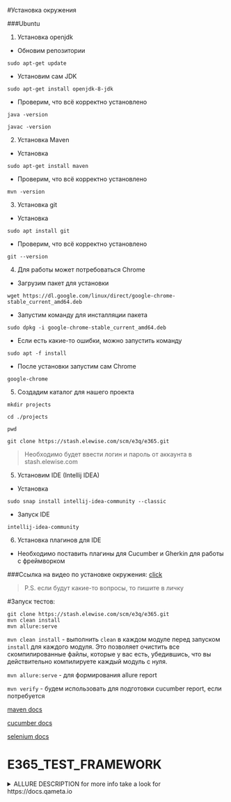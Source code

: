 #Установка окружения

###Ubuntu

1. Установка openjdk 
   
* Обновим репозитории   
  
`sudo apt-get update`
  
* Установим сам JDK
  
`sudo apt-get install openjdk-8-jdk`

* Проверим, что всё корректно установлено

`java -version`

`javac -version`

2. Установка Maven

* Установка

`sudo apt-get install maven`

* Проверим, что всё корректно установлено

`mvn -version`

3. Установка git

* Установка

`sudo apt install git`

* Проверим, что всё корректно установлено

`git --version`

4. Для работы может потребоваться Chrome

* Загрузим пакет для установки

`wget https://dl.google.com/linux/direct/google-chrome-stable_current_amd64.deb`

* Запустим команду для инсталляции пакета

`sudo dpkg -i google-chrome-stable_current_amd64.deb`

* Если есть какие-то ошибки, можно запустить команду

`sudo apt -f install`

* После установки запустим сам Chrome

`google-chrome`

5. Создадим каталог для нашего проекта 

`mkdir projects`

`cd ./projects`

`pwd`

`git clone https://stash.elewise.com/scm/e3q/e365.git`

> Необходимо будет ввести логин и пароль от аккаунта в stash.elewise.com

5. Установим IDE (Intellij IDEA)

* Установка

`sudo snap install intellij-idea-community --classic`

* Запуск IDE

`intellij-idea-community`


6. Установка плагинов для IDE

* Необходимо поставить плагины для Cucumber и Gherkin для работы с фреймворком




###Ссылка на видео по установке окружения: [click](https://drive.google.com/file/d/1XR_kefxLII_YQLS9gk5EEci17j6mVv7Z/view?usp=sharing)

> P.S. если будут какие-то вопросы, то пишите в личку 



#Запуск тестов:

    git clone https://stash.elewise.com/scm/e3q/e365.git
    mvn clean install
    mvn allure:serve



`mvn clean install` - выполнить `clean` в каждом модуле перед запуском `install` для каждого модуля. Это позволяет очистить все скомпилированные файлы, которые у вас есть, убедившись, что вы действительно компилируете каждый модуль с нуля.

`mvn allure:serve` - для формирования allure report

`mvn verify` - будем использовать для подготовки cucumber report, если потребуется



[maven  docs](https://maven.apache.org/)

[cucumber docs](https://cucumber.io/docs/installation/)

[selenium docs](https://www.selenium.dev/documentation/en/)

# E365_TEST_FRAMEWORK

<details>
  <summary>ALLURE DESCRIPTION for more info take a look for https://docs.qameta.io</summary>

#Allure
## Cucumber JVM info [here](https://docs.qameta.io/allure/#_cucumber_jvm)

Installation

Each major version of Cucumber JVM requires a particular version of Allure Cucumber JVM adapter.

The available latest version of adapters:

[Cucumber JVM 6.x - allure-cucumber6-jvm Allure Cucumber JVM 6.x](https://mvnrepository.com/artifact/io.qameta.allure/allure-cucumber6-jvm/2.13.8)

Maven

Simply add allure-cucumber6-jvm plugin as a dependency to your project and add it to CucumberOptions:

`pom.xml`

```xml
<properties>
    <aspectj.version>1.8.10</aspectj.version>
</properties>

<dependencies>
    <dependency>
        <groupId>io.qameta.allure</groupId>
        <artifactId>allure-cucumber4-jvm</artifactId>
        <version>LATEST_VERSION</version>
    </dependency>
</dependencies>

<build>
    <plugins>
        <plugin>
            <groupId>org.apache.maven.plugins</groupId>
            <artifactId>maven-surefire-plugin</artifactId>
            <version>2.20</version>
            <configuration>
                <argLine>
                    -javaagent:"${settings.localRepository}/org/aspectj/aspectjweaver/${aspectj.version}/aspectjweaver-${aspectj.version}.jar"
                    -Dcucumber.options="--plugin io.qameta.allure.cucumber4jvm.AllureCucumber4Jvm"
                </argLine>
            </configuration>
            <dependencies>
                <dependency>
                    <groupId>org.aspectj</groupId>
                    <artifactId>aspectjweaver</artifactId>
                    <version>${aspectj.version}</version>
                </dependency>
            </dependencies>
        </plugin>
    </plugins>
</build>
```
Then execute `mvn clean test` goal. After tests executed allure JSON files will be placed in allure-results directory by default.

### Features

This adapter provides runtime integration allowing conversion of Gherkin dsl features into basic Allure features

### Display Name

Titles for tests and suites are extracted at runtime from `.feature` files

### Description

Feature’s description appears on every scenario

### Steps

All scenario steps are automatically translated into allure steps

### Attachments

An attachment in Java code is simply a method annotated with `@Attachment` that returns either a String or byte[], which should be added to the report:
```java
import io.qameta.allure.Attachment;
...
@Attachment
public String performedActions(ActionSequence actionSequence) {
    return actionSequence.toString();
}

@Attachment(value = "Page screenshot", type = "image/png")
public byte[] saveScreenshot(byte[] screenShot) {
    return screenShot;
}
```
Or you can use Allure helper methods

```java
import io.qameta.allure.Allure;
...
Allure.addAttachment("My attachment", "My attachment content");

Path content = Paths.get("path-to-my-attachment-contnet");
    try (InputStream is = Files.newInputStream(content)) {
        Allure.addAttachemnt("My attachment", is);
}
```


> If return type in a method annotated with `@Attachment` differs from `String` or `byte[]` we call `toString()` on return value to get attachment contents.

You can specify exact MIME type for each attached file using type parameter of `@Attachment` annotation like shown above.
However there’s no need to explicitly specify attachment type for all attached files as Allure by default analyses attachment contents and can determine attachment type automatically.
You usually need to specify attachment type when working with plain text files.

### Links

To pass issues to report, just add `@issue=<ISSUE-NUMBER>` on top of Scenario on Feature in your `.feature` file.

To pass TMS links to report, just add `@tmsLink=<TEST-CASE-ID>` on top of Scenario on Feature in your `.feature` file.
>   do not forget to configure allure properties with link patterns.

### Severity

To set severity, add `@severity=blocker` on top of Scenario on Feature in your `.feature` file.
If severity has wrong value it will be forced to normal (default).

Supported severity values: `blocker`, `critical`, `normal`, `minor`, `trivial`.

###Test markers

Every Feature or Scenario can be annotated by following tags: `@flaky`, `@muted`, `@known`

### Test fixtures

All methods annotated by `@import cucumber.api.java.After` or `@cucumber.api.java.Before` annotations
will appear in the report as steps with method names.
If `@Before` execution fails, the scenario will be marked as skipped.
If `@After` execution fails, the scenario will be marked as passed, and only After method’s step
will be marked as failed.

### Behaviours Mapping

Allure Cucumber JVM integration uses information extracted from `Feature:` section.

### Configuration

Location of `allure-results` directory, and patterns for `@TmsLink` and `@Issue` links can be set by placing `allure.properties` file with following properties to resources directory: `src/test/resources`

*allure.properties*
```
allure.results.directory=target/allure-results
allure.link.issue.pattern=https://example.org/browse/{}
allure.link.tms.pattern=https://example.org/browse/{}
```

Or by setting system properties in `pom.xml`

*pom.xml*
```xml
<build>
    <plugins>
        <plugin>
            <groupId>org.apache.maven.plugins</groupId>
            <artifactId>maven-surefire-plugin</artifactId>
            <version>2.20</version>
            <configuration>
                ...
                <systemPropertyVariables>
                    <allure.results.directory>${project.build.directory}/allure-results</allure.results.directory>
                    <allure.link.issue.pattern>https://example.org/browse/{}</allure.link.issue.pattern>
                    <allure.link.tms.pattern>https://example.org/browse/{}</allure.link.tms.pattern>
                </systemPropertyVariables>
            </configuration>
            ...
        </plugin>
    </plugins>
</build>
```
</details>